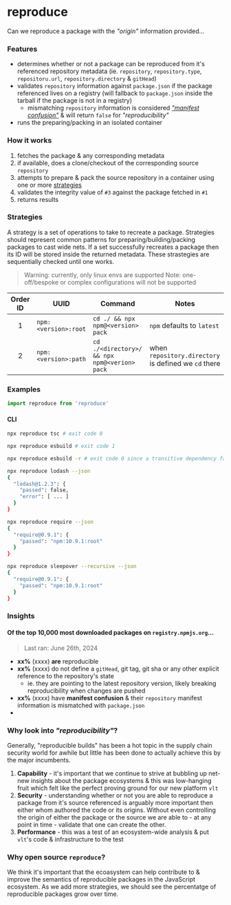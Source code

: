 # reproduce

Can we reproduce a package with the _"origin"_ information provided...

### Features

- determines whether or not a package can be reproduced from it's referenced repository metadata (ie. `repository`, `repository.type`, `repositoru.url`, `repository.directory` & `gitHead`)
- validates `repository` information against `package.json` if the package referenced lives on a registry (will fallback to `package.json` inside the tarball if the package is not in a registry)
  - mismatching `repository` information is considered [_"manifest confusion"_](https://blog.vlt.sh/blog/the-massive-hole-in-the-npm-ecosystem) & will return `false` for _"reproducibility"_
- runs the preparing/packing in an isolated container

### How it works

1. fetches the package & any corresponding metadata
2. if available, does a clone/checkout of the corresponding source `repository`
3. attempts to prepare & pack the source repository in a container using one or more [strategies](#stategies)
4. validates the integrity value of `#3` against the package fetched in `#1`
5. returns results

### Strategies

A strategy is a set of operations to take to recreate a package. Strategies should represent common patterns for preparing/building/packing packages to cast wide nets. If a set successfully recreates a package then its ID will be stored inside the returned metadata. These strastegies are sequentially checked until one works.

> Warning: currently, only linux envs are supported
> Note: one-off/bespoke or complex configurations will not be supported

| Order ID |  UUID | Command | Notes |
| :-: | --- | --- | --- |
| 1 | `npm:<version>:root` | `cd ./ && npx npm@<version> pack` | `npm` defaults to `latest` |
| 2 | `npm:<version>:path` |  `cd ./<directory>/ && npx npm@<verion> pack` | when `repository.directory` is defined we `cd` there |

### Examples

```js
import reproduce from 'reproduce'

```

#### CLI

```bash
npx reproduce tsc # exit code 0
```

```bash
npx reproduce esbuild # exit code 1
```

```bash
npx reproduce esbuild -r # exit code 0 since a transitive dependency failed to reproduce
```

```bash
npx reproduce lodash --json
{
  "lodash@1.2.3": {
    "passed": false,
    "error": [ ... ]
  }
}
```

```bash
npx reproduce require --json
{
  "require@0.9.1": {
    "passed": "npm:10.9.1:root"
  }
}
```

```bash
npx reproduce sleepover --recursive --json
{
  "require@0.9.1": {
    "passed": "npm:10.9.1:root"
  }
}
```

### Insights

#### Of the top 10,000 most downloaded packages on `registry.npmjs.org`...

> Last ran: June 26th, 2024

- **xx%** (xxxx) **are** reproducible
- **xx%** (xxxx) do not define a `gitHead`, git tag, git sha or any other explicit reference to the repository's state
  - ie. they are pointing to the latest repository version, likely breaking reproducibility when changes are pushed
- **xx%** (xxxx) have **manifest confusion** & their `repository` manifest information is mismatched with `package.json`
- 


### Why look into _"reproducibility"_?

Generally, "reproducible builds" has been a hot topic in the supply chain security world for awhile but little has been done to actually achieve this by the major incumbents.

1. **Capability** - it's important that we continue to strive at bubbling up net-new insights about the package ecosystems & this was low-hanging fruit which felt like the perfect proving ground for our new platform `vlt`
2. **Security** - understanding whether or not you are able to reproduce a package from it's source referenced is arguably more important then either whom authored the code or its origins. Without even controlling the origin of either the package or the source we are able to - at any point in time - validate that one can create the other.
3. **Performance** - this was a test of an ecosystem-wide analysis & put `vlt`'s code & infrastructure to the test

### Why open source `reproduce`?

We think it's important that the ecoasystem can help contribute to & improve the semantics of reproducible packages in the JavaScript ecosystem. As we add more strategies, we should see the percentatge of reproducible packages grow over time.
